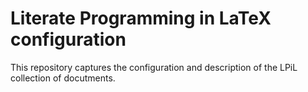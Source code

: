 # Literate Programming in LaTeX configuration

This repository captures the configuration and description of the LPiL
collection of docutments.

